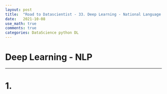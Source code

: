 ```yaml
---
layout: post
title:  "Road to Datascientist - 33. Deep Learning - National Language Processing"
date:   2021-10-08
use_math: true
comments: true
categories: DataScience python DL
---
```

# Deep Learning - NLP

---

# 1. 